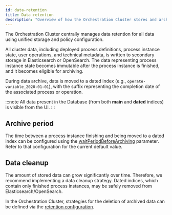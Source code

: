 ```yaml
---
id: data-retention
title: Data retention
description: "Overview of how the Orchestration Cluster stores and archives data in Elasticsearch or OpenSearch."
---
```


The Orchestration Cluster centrally manages data retention for all data using unified storage and policy configuration.

All cluster data, including deployed process definitions, process instance state, user operations, and technical metadata, is written to secondary storage in Elasticsearch or OpenSearch. The data representing process instance state becomes immutable after the process instance is finished, and it becomes eligible for archiving.

During data archive, data is moved to a dated index (e.g., `operate-variable_2020-01-01`), with the suffix representing the completion date of the associated process or operation.

:::note
All data present in the Database (from both **main** and **dated** indices) is visible from the UI.
:::

## Archive period

The time between a process instance finishing and being moved to a dated index can be configured using the [waitPeriodBeforeArchiving](/self-managed/components/orchestration-cluster/zeebe/exporters/camunda-exporter.md#configurations) parameter. Refer to that configuration for the current default value.

## Data cleanup

The amount of stored data can grow significantly over time. Therefore, we recommend implementing a data cleanup strategy.
Dated indices, which contain only finished process instances, may be safely removed from Elasticsearch/OpenSearch.

In the Orchestration Cluster, strategies for the deletion of archived data can be defined via the [retention configuration](/self-managed/components/orchestration-cluster/zeebe/exporters/camunda-exporter.md?configuration=retention#options).
